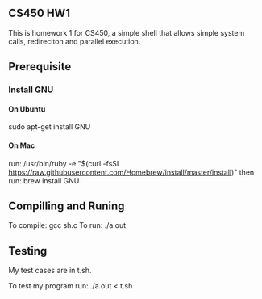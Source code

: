 ## CS450 HW1
This is homework 1 for CS450, a simple shell that allows simple system calls, redireciton and parallel execution.
## Prerequisite
### Install GNU
#### On Ubuntu
sudo apt-get install GNU
#### On Mac
run:
/usr/bin/ruby -e "$(curl -fsSL https://raw.githubusercontent.com/Homebrew/install/master/install)"
then run:
brew install GNU
## Compilling and Runing
To compile: gcc sh.c
To run:  ./a.out
## Testing
My test cases are in t.sh.

To test my program run: ./a.out < t.sh
